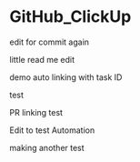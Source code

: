 # GitHub_ClickUp

edit for commit again

little read me edit

demo auto linking with task ID

test

PR linking test

Edit to test Automation

making another test

